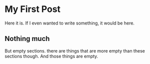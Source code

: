 # My First Post

Here it is. If I even wanted to write something, it would be here.

## Nothing much

But empty sections. there are things that are more empty than these sections though. And those things are empty.